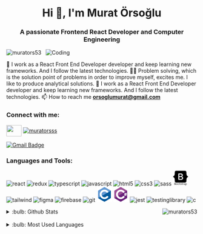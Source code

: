 
<h1 align="center">Hi 👋, I'm Murat Örsoğlu</h1>
<h3 align="center">A passionate Frontend React Developer and Computer Engineering </h3>
<img align="right" alt="Coding" width="400" src="https://media.tenor.com/BqbIhT4Mb7cAAAAd/programmer-rounded-edges.gif">
 

<p align="left"> <img src="https://komarev.com/ghpvc/?username=murators53&label=Profile%20views&color=0e75b6&style=flat" alt="murators53" /> </p>

 🌱 I work as a React Front End Developer developer and keep learning new frameworks. And I follow the latest technologies.
 👨‍💻 Problem solving, which is the solution point of problems in order to improve myself, excites me. I like to produce analytical solutions.
 🧳 I work as a React Front End Developer developer and keep learning new frameworks. And I follow the latest technologies.
 📫 How to reach me **orsoglumurat@gmail.com**

<h3 align="left">Connect with me:</h3>
<p align="left">
<a href="https://www.linkedin.com/in/muratorsoglu/" target="blank"><img align="center" src="https://www.svgrepo.com/show/349436/linkedin.svg" height="30" width="40" /></a>
<a href="https://instagram.com/muratorsss" target="blank"><img align="center" src="https://raw.githubusercontent.com/rahuldkjain/github-profile-readme-generator/master/src/images/icons/Social/instagram.svg" alt="muratorsss" height="30" width="40" /></a>

 [![Gmail Badge](https://img.shields.io/badge/Gmail-d14836?style=flat-square&logo=Gmail&logoColor=white&link=mailto:orsoglumurat@gmail.com)](mailto:orsoglumurat@gmail.com)
</p>



<h3 align="left">Languages and Tools:</h3>
<p align="left">  
 <img src="https://www.svgrepo.com/show/354259/react.svg" alt="react" width="40" height="40"/> 
 <img src="https://www.svgrepo.com/show/452093/redux.svg" alt="redux" width="40" height="40"/>
<img src="https://www.svgrepo.com/show/349540/typescript.svg" alt="typescript" width="40" height="40"/>
 <img src="https://www.svgrepo.com/show/349419/javascript.svg" alt="javascript" width="40" height="40"/> 
<img src="https://www.svgrepo.com/show/452228/html-5.svg" alt="html5" width="40" height="40"/>
 <img src="https://www.svgrepo.com/show/452185/css-3.svg" alt="css3" width="40" height="40"/> 
 <img src="https://www.svgrepo.com/show/374061/sass.svg" alt="sass" width="40" height="40"/>
 <img src="https://raw.githubusercontent.com/devicons/devicon/master/icons/bootstrap/bootstrap-plain-wordmark.svg" alt="bootstrap" width="40" height="40"/>  
 <img src="https://www.vectorlogo.zone/logos/tailwindcss/tailwindcss-icon.svg" alt="tailwind" width="40" height="40"/>
<img src="https://www.svgrepo.com/show/452202/figma.svg" alt="figma" width="40" height="40"/>
<img src="https://www.svgrepo.com/show/373595/firebase.svg" alt="firebase" width="40" height="40"/> 
 <img src="https://www.svgrepo.com/show/373623/git.svg" alt="git" width="40" height="40"/>
 
 <img src="https://raw.githubusercontent.com/devicons/devicon/master/icons/c/c-original.svg" alt="c" width="40" height="40"/> 
 <img src="https://raw.githubusercontent.com/devicons/devicon/master/icons/csharp/csharp-original.svg" alt="csharp" width="40" height="40"/>
<img src="https://www.svgrepo.com/show/373701/jest-snapshot.svg" alt="jest" width="40" height="40"/>
<img src="https://miro.medium.com/v2/resize:fit:1100/format:webp/1*bNvb_fLzWahi5LPmbFIS_A.png" alt="testinglibrary" width="40" height="40"/>
 <img src="https://www.svgrepo.com/show/354463/trello.svg" alt="c" width="40" height="40"/> 
</p>



<p><img align="right" src="https://github-readme-streak-stats.herokuapp.com/?user=murators53&" alt="murators53" /></p>

<details>
<summary>:bulb: Github Stats</summary>
<img src='https://github-readme-stats.vercel.app/api?username=murators53&theme=radical'>
</details>
 
<br /> 

<details>
<summary>:bulb: Most Used Languages</summary>
<img src='https://github-readme-stats.vercel.app/api/top-langs/?username=murators53&layout=compact'>
</details>
